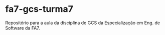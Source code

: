 fa7-gcs-turma7
==============

Repositório para a aula da disciplina de GCS da Especialização em Eng. de Software da FA7.
